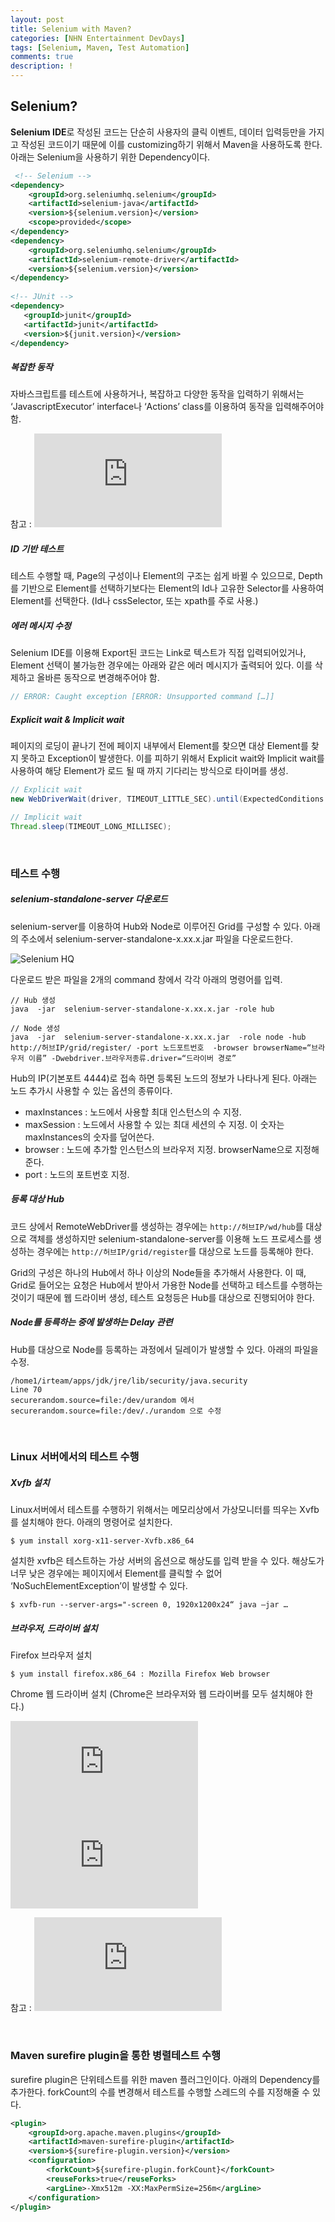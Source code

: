 ```yaml
---
layout: post
title: Selenium with Maven?
categories: [NHN Entertainment DevDays]
tags: [Selenium, Maven, Test Automation]
comments: true
description: !
---
```


## Selenium? ##

**Selenium IDE**로 작성된 코드는 단순히 사용자의 클릭 이벤트, 데이터 입력등만을 가지고 작성된 코드이기 때문에 이를 customizing하기 위해서 Maven을 사용하도록 한다. 아래는 Selenium을 사용하기 위한 Dependency이다.

```xml
 <!-- Selenium -->
<dependency>
    <groupId>org.seleniumhq.selenium</groupId>
    <artifactId>selenium-java</artifactId>
    <version>${selenium.version}</version>
    <scope>provided</scope>
</dependency>
<dependency>
    <groupId>org.seleniumhq.selenium</groupId>
    <artifactId>selenium-remote-driver</artifactId>
    <version>${selenium.version}</version>
</dependency>
    
<!-- JUnit -->
<dependency>
   <groupId>junit</groupId>
   <artifactId>junit</artifactId>
   <version>${junit.version}</version>
</dependency>
```

##### 복잡한 동작 #####

자바스크립트를 테스트에 사용하거나, 복잡하고 다양한 동작을 입력하기 위해서는 ‘JavascriptExecutor’ interface나 ‘Actions’ class를 이용하여 동작을 입력해주어야 함.

참고 : ![JavascriptExecutor&Actions](http://plus4070.github.io/nhn%20entertainment%20devdays/Selenium-Ext.html)

##### ID 기반 테스트 #####

테스트 수행할 때, Page의 구성이나 Element의 구조는 쉽게 바뀔 수 있으므로, Depth를 기반으로 Element를 선택하기보다는 Element의 Id나 고유한 Selector를 사용하여 Element를 선택한다. (Id나 cssSelector, 또는 xpath를 주로 사용.)

##### 에러 메시지 수정 #####

Selenium IDE를 이용해 Export된 코드는 Link로 텍스트가 직접 입력되어있거나, Element 선택이 불가능한 경우에는 아래와 같은 에러 메시지가 출력되어 있다. 이를 삭제하고 올바른 동작으로 변경해주어야 함.

```java
// ERROR: Caught exception [ERROR: Unsupported command […]]
```

##### Explicit wait & Implicit wait #####

페이지의 로딩이 끝나기 전에 페이지 내부에서 Element를 찾으면 대상 Element를 찾지 못하고 Exception이 발생한다.
이를 피하기 위해서 Explicit wait와 Implicit wait를 사용하여 해당 Element가 로드 될 때 까지 기다리는 방식으로 타이머를 생성.

```java
// Explicit wait
new WebDriverWait(driver, TIMEOUT_LITTLE_SEC).until(ExpectedConditions.elementToBeClickable(SELECTOR));

// Implicit wait
Thread.sleep(TIMEOUT_LONG_MILLISEC);
```

<br>

### 테스트 수행 ###

##### selenium-standalone-server 다운로드 #####

selenium-server를 이용하여 Hub와 Node로 이루어진 Grid를 구성할 수 있다. 아래의 주소에서 selenium-server-standalone-x.xx.x.jar 파일을 다운로드한다.

![Selenium HQ](http://www.seleniumhq.org/download/)

다운로드 받은 파일을 2개의 command 창에서 각각 아래의 명령어를 입력.

```
// Hub 생성
java  -jar  selenium-server-standalone-x.xx.x.jar -role hub

// Node 생성
java  -jar  selenium-server-standalone-x.xx.x.jar  -role node -hub http://허브IP/grid/register/ -port 노드포트번호  -browser browserName=“브라우저 이름” -Dwebdriver.브라우저종류.driver=“드라이버 경로”
```

Hub의 IP(기본포트 4444)로 접속 하면 등록된 노드의 정보가 나타나게 된다. 아래는 노드 추가시 사용할 수 있는 옵션의 종류이다.

- maxInstances : 노드에서 사용할 최대 인스턴스의 수 지정.
- maxSession : 노드에서 사용할 수 있는 최대 세션의 수 지정. 이 숫자는 maxInstances의 숫자를 덮어쓴다.
- browser : 노드에 추가할 인스턴스의 브라우저 지정. browserName으로 지정해준다.
- port : 노드의 포트번호 지정.


##### 등록 대상 Hub #####

코드 상에서 RemoteWebDriver를 생성하는 경우에는 `http://허브IP/wd/hub`를 대상으로 객체를 생성하지만 selenium-standalone-server를 이용해 노드 프로세스를 생성하는 경우에는 `http://허브IP/grid/register`를 대상으로 노드를 등록해야 한다.

Grid의 구성은 하나의 Hub에서 하나 이상의 Node들을 추가해서 사용한다. 이 때, Grid로 들어오는 요청은 Hub에서 받아서 가용한 Node를 선택하고 테스트를 수행하는 것이기 때문에 웹 드라이버 생성, 테스트 요청등은 Hub를 대상으로 진행되어야 한다.

##### Node를 등륵하는 중에 발생하는 Delay 관련 #####

Hub를 대상으로 Node를 등록하는 과정에서 딜레이가 발생할 수 있다. 아래의 파일을 수정.

```
/home1/irteam/apps/jdk/jre/lib/security/java.security
Line 70
securerandom.source=file:/dev/urandom 에서
securerandom.source=file:/dev/./urandom 으로 수정
```

<br>

### Linux 서버에서의 테스트 수행 ###

##### Xvfb 설치 #####

Linux서버에서 테스트를 수행하기 위해서는 메모리상에서 가상모니터를 띄우는 Xvfb를 설치해야 한다. 아래의 명령어로 설치한다.

```
$ yum install xorg-x11-server-Xvfb.x86_64
```

설치한 xvfb은 테스트하는 가상 서버의 옵션으로 해상도를 입력 받을 수 있다. 해상도가 너무 낮은 경우에는 페이지에서 Element를 클릭할 수 없어 ‘NoSuchElementException’이 발생할 수 있다.

```
$ xvfb-run --server-args="-screen 0, 1920x1200x24“ java –jar …
```

##### 브라우저, 드라이버 설치 #####

Firefox 브라우저 설치

```
$ yum install firefox.x86_64 : Mozilla Firefox Web browser
```

Chrome 웹 드라이버 설치 (Chrome은 브라우저와 웹 드라이버를 모두 설치해야 한다.)

![크롬 브라우저 설치](http://chrome.richardlloyd.org.uk/install_chrome.sh)
![크롬 드라이버 설치](http://chromedriver.storage.googleapis.com/index.html)


참고 : ![Xvfb?](http://plus4070.github.io/nhn%20entertainment%20devdays/Xvfb.html)

<br>

### Maven surefire plugin을 통한 병렬테스트 수행 ###

surefire plugin은 단위테스트를 위한 maven 플러그인이다. 아래의 Dependency를 추가한다. forkCount의 수를 변경해서 테스트를 수행할 스레드의 수를 지정해줄 수 있다.

```xml
<plugin>
    <groupId>org.apache.maven.plugins</groupId>
    <artifactId>maven-surefire-plugin</artifactId>
    <version>${surefire-plugin.version}</version>
    <configuration>
        <forkCount>${surefire-plugin.forkCount}</forkCount>
        <reuseForks>true</reuseForks>
        <argLine>-Xmx512m -XX:MaxPermSize=256m</argLine>
    </configuration>
</plugin>
```
